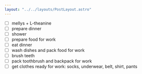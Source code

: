 ```yaml
---
layout: "../../layouts/PostLayout.astro"
---
```


- [ ] mellys + L-theanine
- [ ] prepare dinner
- [ ] shower
- [ ] prepare food for work
- [ ] eat dinner
- [ ] wash dishes and pack food for work
- [ ] brush teeth
- [ ] pack toothbrush and backpack for work
- [ ] get clothes ready for work: socks, underwear, belt, shirt, pants
